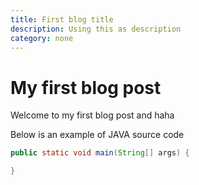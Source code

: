 ```yaml
---
title: First blog title
description: Using this as description
category: none
---
```


# My first blog post

Welcome to my first blog post and haha

Below is an example of JAVA source code

```java
public static void main(String[] args) {

}
```